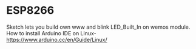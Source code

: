 # ESP8266
Sketch lets you build own www and blink LED_Built_In on wemos module. How to install Arduino IDE on Linux-
https://www.arduino.cc/en/Guide/Linux/

